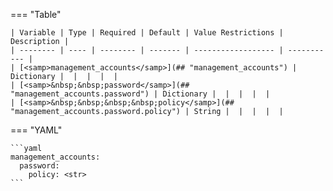 <!--
  ~ Copyright (c) 2023-2024 Arista Networks, Inc.
  ~ Use of this source code is governed by the Apache License 2.0
  ~ that can be found in the LICENSE file.
  -->
=== "Table"

    | Variable | Type | Required | Default | Value Restrictions | Description |
    | -------- | ---- | -------- | ------- | ------------------ | ----------- |
    | [<samp>management_accounts</samp>](## "management_accounts") | Dictionary |  |  |  |  |
    | [<samp>&nbsp;&nbsp;password</samp>](## "management_accounts.password") | Dictionary |  |  |  |  |
    | [<samp>&nbsp;&nbsp;&nbsp;&nbsp;policy</samp>](## "management_accounts.password.policy") | String |  |  |  |  |

=== "YAML"

    ```yaml
    management_accounts:
      password:
        policy: <str>
    ```
